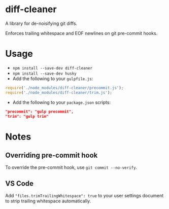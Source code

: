 # diff-cleaner

A library for de-noisifying git diffs.

Enforces trailing whitespace and EOF newlines on git pre-commit hooks.

# Usage

- `npm install --save-dev diff-cleaner`
- `npm install --save-dev husky`
- Add the following to your `gulpfile.js`:
```javascript
require('./node_modules/diff-cleaner/precommit.js');
require('./node_modules/diff-cleaner/trim.js');
```
- Add the following to your `package.json` scripts:
```json
"precommit": "gulp precommit",
"trim": "gulp trim"
```

# Notes
## Overriding pre-commit hook
To override the pre-commit hook, use `git commit --no-verify`.

## VS Code
Add `"files.trimTrailingWhitespace": true` to your user settings document to strip trailing whitespace automatically.
